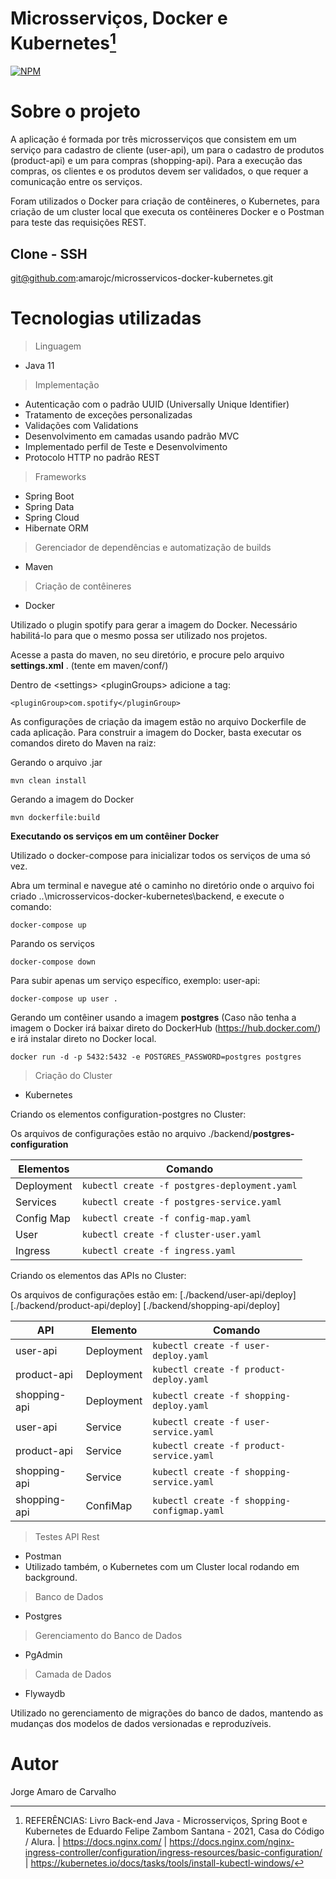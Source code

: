 # Microsserviços, Docker e Kubernetes[^1]
[![NPM](https://img.shields.io/npm/l/react)](https://github.com/amarojc/microsservicos-docker-kubernetes/blob/main/LICENSE) 

# Sobre o projeto

A aplicação é formada por três microsserviços que consistem em um serviço para cadastro de cliente (user-api), um para o cadastro de produtos (product-api) e um para compras (shopping-api). Para a execução das compras, os clientes e os produtos devem ser validados, o que requer a comunicação entre os serviços.

Foram utilizados o Docker para criação de contêineres, o Kubernetes, para criação de um cluster local que executa os contêineres Docker e o Postman para teste das requisições REST.

## Clone - SSH
git@github.com:amarojc/microsservicos-docker-kubernetes.git

# Tecnologias utilizadas
> Linguagem
- Java 11

> Implementação
- Autenticação com o padrão UUID (Universally Unique Identifier) 
- Tratamento de exceções personalizadas
- Validações com Validations
- Desenvolvimento em camadas usando padrão MVC
- Implementado perfil de Teste e Desenvolvimento
- Protocolo HTTP no padrão REST

> Frameworks
- Spring Boot
- Spring Data
- Spring Cloud
- Hibernate ORM

> Gerenciador de dependências e automatização de builds
- Maven



> Criação de contêineres
- Docker

Utilizado o plugin spotify para gerar a imagem do Docker. Necessário habilitá-lo para que o mesmo possa ser utilizado nos projetos.

Acesse a pasta do maven, no seu diretório, e procure pelo arquivo **settings.xml** . (tente em maven/conf/)

Dentro de &lt;settings&gt; &lt;pluginGroups&gt; adicione a tag:

```<pluginGroup>com.spotify</pluginGroup>```


As configurações de criação da imagem estão no arquivo Dockerfile de cada aplicação.
Para construir a imagem do Docker, basta executar os comandos direto do Maven na raiz:

Gerando o arquivo .jar

```mvn clean install```

Gerando a imagem do Docker

```mvn dockerfile:build```

**Executando os serviços em um contêiner Docker**

Utilizado o docker-compose para inicializar todos os serviços de uma só vez.

Abra um terminal e navegue até o caminho no diretório onde o arquivo foi criado ..\microsservicos-docker-kubernetes\backend,  e execute o comando: 

```docker-compose up```

Parando os serviços

```docker-compose down```

Para subir apenas um serviço específico, exemplo: user-api:

```docker-compose up user . ```

Gerando um contêiner usando a imagem **postgres** (Caso não tenha a imagem o Docker irá baixar direto do DockerHub (<https://hub.docker.com/>) e irá instalar direto no Docker local.

```docker run -d -p 5432:5432 -e POSTGRES_PASSWORD=postgres postgres```

> Criação do Cluster
- Kubernetes

Criando os elementos configuration-postgres no Cluster:

Os arquivos de configurações estão no arquivo ./backend/**postgres-configuration**

Elementos | Comando
--------- | ------
Deployment |  ```kubectl create -f postgres-deployment.yaml``` 
Services |  ```kubectl create -f postgres-service.yaml``` 
Config Map |  ```kubectl create -f config-map.yaml``` 
User | ```kubectl create -f cluster-user.yaml``` 
Ingress | ```kubectl create -f ingress.yaml``` 

Criando os elementos das APIs no Cluster:

Os arquivos de configurações estão em: [./backend/user-api/deploy]  [./backend/product-api/deploy]  [./backend/shopping-api/deploy]

API | Elemento | Comando
----|--------- | ------
user-api | Deployment | ```kubectl create -f user-deploy.yaml``` 
product-api | Deployment | ```kubectl create -f product-deploy.yaml``` 
shopping-api | Deployment | ```kubectl create -f shopping-deploy.yaml``` 
user-api | Service | ```kubectl create -f user-service.yaml``` 
product-api | Service | ```kubectl create -f product-service.yaml``` 
shopping-api | Service | ```kubectl create -f shopping-service.yaml``` 
shopping-api | ConfiMap | ```kubectl create -f shopping-configmap.yaml``` 


> Testes API Rest
- Postman
- Utilizado também, o Kubernetes com um Cluster local rodando em background.

> Banco de Dados
- Postgres

> Gerenciamento do Banco de Dados
- PgAdmin

> Camada de Dados
- Flywaydb

Utilizado no gerenciamento de migrações do banco de dados, mantendo as mudanças dos modelos de dados versionadas e reproduzíveis.

# Autor
Jorge Amaro de Carvalho


[^1]: REFERÊNCIAS: Livro Back-end Java - Microsserviços, Spring Boot e Kubernetes de Eduardo Felipe Zambom Santana - 2021, Casa do Código / Alura. | <https://docs.nginx.com/> | <https://docs.nginx.com/nginx-ingress-controller/configuration/ingress-resources/basic-configuration/> | <https://kubernetes.io/docs/tasks/tools/install-kubectl-windows/>


